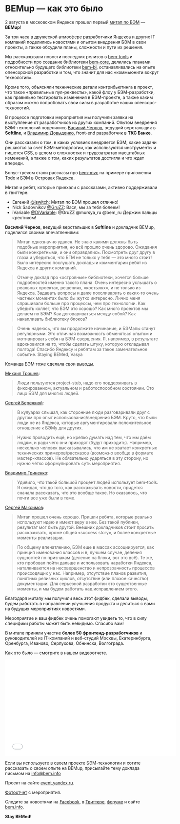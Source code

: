 # BEMup — как это было

2 августа в московском Яндексе прошел первый [митап по БЭМ](https://events.yandex.ru/events/bemup/2-august-2013/) — **BEMup**!

За три часа в дружеской атмосфере разработчики Яндекса и других IT компаний поделились новостями и
опытом внедрения БЭМ в свои проекты, а также обсудили планы, сложности и пути их решения.

Мы рассказывали новости последних релизов в [bem-tools](https://ru.bem.info/tools/bem/bem-tools/) и подробности про создание
библиотеки [bem-core](https://ru.bem.info/libs/bem-core/), делились планами относительно будущего библиотеки
[bem-bl](https://ru.bem.info/libs/bem-bl/), останавливались на опыте опенсорсной разработки и том, что значит
для нас «коммьюнити вокруг технологий».

Кроме того, объясняли технические детали контрибьютинга в проект, что такое «правильные пул-реквесты», какой
флоу у БЭМ-разработки, как правильно тестировать изменения в БЭМ-проекте, а также каким образом можно попробовать
свои силы в разработке наших опенсорс-технологий.

В процессе подготовки мероприятия мы получили заявки на выступление от разработчиков из других компаний.
Опытом внедрения БЭМ-технологий поделились [Василий Чернов](https://twitter.com/bivihoba), ведущий верстальщик в **Softline**,
и [Владимир Довыденко](https://twitter.com/dovyden), front-end разработчик в **ТКС Банке**.

Они рассказали о том, в каких условиях внедряется БЭМ, какие задачи решаются за счет БЭМ-методологии,
как используются инструменты и пишется CSS, в целом о сложностях и трудозатратах масштабных изменений, а также о том,
каких результатов достигли и что ждет впереди.

Бонус-треком стали рассказы про [bem-mvc](https://ru.bem.info/libs/bem-mvc/) на примере приложения Todo и БЭМ в
Островах Яндекса.

Митап и ребят, которые приехали с рассказами, активно поддерживали в твиттере.
* Евгений [@iswitch](https://twitter.com/iswitch): Митап по БЭМ прошел отлично!
* Nick Sadovnikov ‏[@GruZZ](https://twitter.com/GruZZ): Вася, мы за тебя болеем!
* iVariable [@DiVariable](https://twitter.com/DiVariable): @GruZZ @mursya_ru @bem_ru Держим пальцы крестиком!

**Василий Чернов**, ведущий верстальщик в **Softline** и докладчик BEMup, поделился своими впечатлениями:

> Митап однозначно удался. Не знаю какими должны быть подобные мероприятия, но всё прошло очень здорово.
Ожидания были конкретными, и они оправдались. Посмотреть друг другу в глаза и убедиться, что БГМ не только у тебя —
это много стоит! Было интересно послушать доклады и комментарии ребят из Яндекса и других компаний.

> Отмечу доклад про «островные» библиотеки, хочется больше подробностей именно такого плана. Очень интересно услышать
о реальных проектах, решениях, «костылях», и не только из Яндекса. Задавать вопросы и даже похоливарить о каких-то очень частных моментах было бы жутко интересно.
Лично меня спрашивали больше про процессы, чем про технологии. Как убедить коллег, что БЭМ это хорошо? Как много
проектов мы делаем по БЭМ? Как договариваться между собой? Как накапливать библиотеку блоков?

> Очень надеюсь, что вы продолжите начинание, и БЭМапы станут регулярными. Это отличная возможность обменяться опытом и мотивировать себя
на БЭМ-свершения. Я, например, в результате вдохновился на то, чтобы сделать штуку, которую откладывал полгода!
Спасибо Яндексу и ребятам за такое замечательное событие. Staying BEMed, Vasya

Команда БЭМ тоже сделала свои выводы.

[Михаил Трошев](http://twitter.com/ya_mishanga):

> Люди пользуются project-stub,
надо его поддерживать в фиксированном, актуальном и работоспособном состоянии. Это лицо БЭМ для многих людей.

[Сергей Бережной](http://twitter.com/veged):

> В кулуарах слышал, как сторонние люди разговаривали друг с другом про опыт использования/внедрения БЭМ.
Круто, что были люди не из Яндекса, которые аргументировали положительное отношение к БЭМу для других.

> Нужно проводить ещё, но крепко думать над тем, что мы даём людям, и ради чего они приходят (будут приходить).
Например, несколько человек высказывались, что им не хватает конкретных технических примеров/рассказов
(возможно вообще в формате мастер-классов). Не обязательно ударяться в эту сторону, но нужно чётко сформулировать
суть мероприятия.

[Владимир Гриненко](http://twitter.com/tadatuta):

> Удивило, что такой большой процент людей использует bem-tools. Я ожидал, что до того, как рассказывать
новости, придется сначала рассказать, что это вообще такое. Но оказалось, что почти все уже были в теме.

[Сергей Максимов](http://twitter.com/dosyara):

> Митап прошел очень хорошо. Пришли ребята, которые реально используют идею и имеют веру в нее. Без такой публики,
результат мог быть другой. Внешних докладчиков стоит просить рассказывать, кроме общей «success story», и более
конкретные моменты реализации.

> По общему впечатлению, БЭМ еще в массах ассоциируется, как принцип именования классов и в, лучшем случае,
деления сущностей по признакам (деление на блоки, вот это всё). Те же, кто пробовал пойти дальше и использовать
наработки Яндекса, наталкиваются на несовершенство и непрозрачность процессов происходящих у нас. Например, отсутствие
планов развития, понятных релизных циклов, отсутствие (или плохое качество) документации. Для серьезной разработки
это существенные моменты, и мы будем работать над исправлением этого.

Благодаря митапу мы получили весь этот фидбек, сделали выводы, будем работать в направлении улучшения продукта и делиться
с вами на будущих мероприятиях новостями.

Мероприятие и ваш фидбек очень помогают увидеть то, что в силу специфики работы может быть невидимо. Спасибо вам!

В митапе приняли участие **более 50 фронтенд-разработчиков** и руководителей из IT-компаний и веб-студий Москвы,
Екатеринбурга, Оренбурга, Иваново, Серпухова, Обнинска, Волгограда.

Как это было — смотрите в нашем видеоотчете.

<iframe width="560" height="315" src="//www.youtube.com/embed/4jrUgqMlvP0" frameborder="0" allowfullscreen></iframe>

Если вы используете в своем проекте БЭМ-технологии и хотите рассказать о своем опыте на BEMup,
присылайте тему доклада письмом на info@bem.info

Проект на сайте [event.yandex.ru](https://events.yandex.ru/events/bemup/2-august-2013/).

[Фотоотчет](http://fotki.yandex.ru/users/ya-events/album/145885/?&p=1) с мероприятия.

Следите за новостями на [Facebook](http://bit.ly/fb-bem), в [Твиттере](http://bit.ly/ru-twi), [форуме](http://bit.ly/ru-club)
и сайте [bem.info](https://ru.bem.info/).

**Stay BEMed!**
